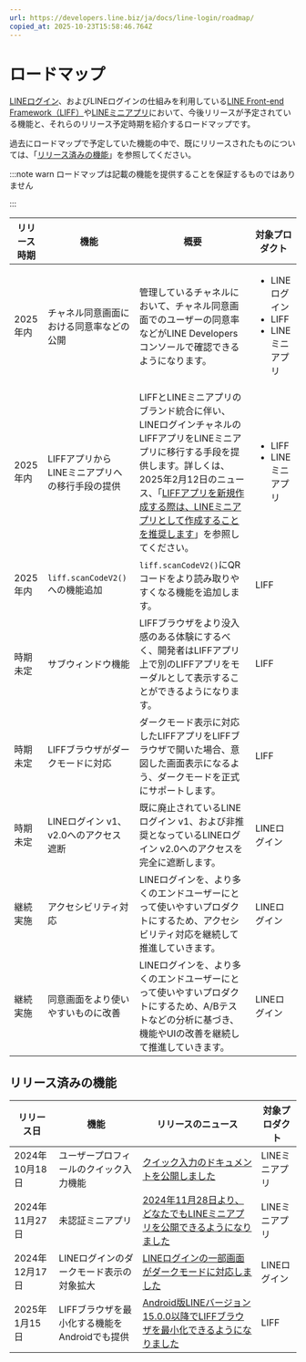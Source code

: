 ```yaml
---
url: https://developers.line.biz/ja/docs/line-login/roadmap/
copied_at: 2025-10-23T15:58:46.764Z
---
```

# ロードマップ

[LINEログイン](https://developers.line.biz/ja/docs/line-login/overview/)、およびLINEログインの仕組みを利用している[LINE Front-end Framework（LIFF）](https://developers.line.biz/ja/docs/liff/overview/)や[LINEミニアプリ](https://developers.line.biz/ja/docs/line-mini-app/discover/introduction/)において、今後リリースが予定されている機能と、それらのリリース予定時期を紹介するロードマップです。

過去にロードマップで予定していた機能の中で、既にリリースされたものについては、「[リリース済みの機能](#released-features)」を参照してください。

:::note warn
ロードマップは記載の機能を提供することを保証するものではありません

:::

| リリース時期 | 機能 | 概要 | 対象プロダクト |
| --- | --- | --- | --- |
| 2025年内 | チャネル同意画面における同意率などの公開 | 管理しているチャネルにおいて、チャネル同意画面でのユーザーの同意率などがLINE Developersコンソールで確認できるようになります。 | <ul><!--[--><li><!--[-->LINEログイン<!--]--></li><li><!--[-->LIFF<!--]--></li><li><!--[-->LINEミニアプリ<!--]--></li><!--]--></ul> |
| 2025年内 | LIFFアプリからLINEミニアプリへの移行手段の提供 | LIFFとLINEミニアプリのブランド統合に伴い、LINEログインチャネルのLIFFアプリをLINEミニアプリに移行する手段を提供します。詳しくは、2025年2月12日のニュース、「[LIFFアプリを新規作成する際は、LINEミニアプリとして作成することを推奨します](https://developers.line.biz/ja/news/2025/02/12/line-mini-app/)」を参照してください。 | <ul><!--[--><li><!--[-->LIFF<!--]--></li><li><!--[-->LINEミニアプリ<!--]--></li><!--]--></ul> |
| 2025年内 | `liff.scanCodeV2()`への機能追加 | `liff.scanCodeV2()`にQRコードをより読み取りやすくなる機能を追加します。 | LIFF |
| 時期未定 | サブウィンドウ機能 | LIFFブラウザをより没入感のある体験にするべく、開発者はLIFFアプリ上で別のLIFFアプリをモーダルとして表示することができるようになります。 | LIFF |
| 時期未定 | LIFFブラウザがダークモードに対応 | ダークモード表示に対応したLIFFアプリをLIFFブラウザで開いた場合、意図した画面表示になるよう、ダークモードを正式にサポートします。 | LIFF |
| 時期未定 | LINEログイン v1、v2.0へのアクセス遮断 | 既に廃止されているLINEログイン v1、および非推奨となっているLINEログイン v2.0へのアクセスを完全に遮断します。 | LINEログイン |
| 継続実施 | アクセシビリティ対応 | LINEログインを、より多くのエンドユーザーにとって使いやすいプロダクトにするため、アクセシビリティ対応を継続して推進していきます。 | LINEログイン |
| 継続実施 | 同意画面をより使いやすいものに改善 | LINEログインを、より多くのエンドユーザーにとって使いやすいプロダクトにするため、A/Bテストなどの分析に基づき、機能やUIの改善を継続して推進していきます。 | LINEログイン |

## リリース済みの機能

| リリース日 | 機能 | リリースのニュース | 対象プロダクト |
| --- | --- | --- | --- |
| 2024年10月18日 | ユーザープロフィールのクイック入力機能 | [クイック入力のドキュメントを公開しました](https://developers.line.biz/ja/docs/partner-docs/notice/#partner-news-20241018) | LINEミニアプリ |
| 2024年11月27日 | 未認証ミニアプリ | [2024年11月28日より、どなたでもLINEミニアプリを公開できるようになりました](https://developers.line.biz/ja/news/2024/11/27/line-mini-app/) | LINEミニアプリ |
| 2024年12月17日 | LINEログインのダークモード表示の対象拡大 | [LINEログインの一部画面がダークモードに対応しました](https://developers.line.biz/ja/news/2025/01/06/line-login-dark-mode/) | LINEログイン |
| 2025年1月15日 | LIFFブラウザを最小化する機能をAndroidでも提供 | [Android版LINEバージョン15.0.0以降でLIFFブラウザを最小化できるようになりました](https://developers.line.biz/ja/news/2025/01/15/minimizing-liff-browser/) | LIFF |